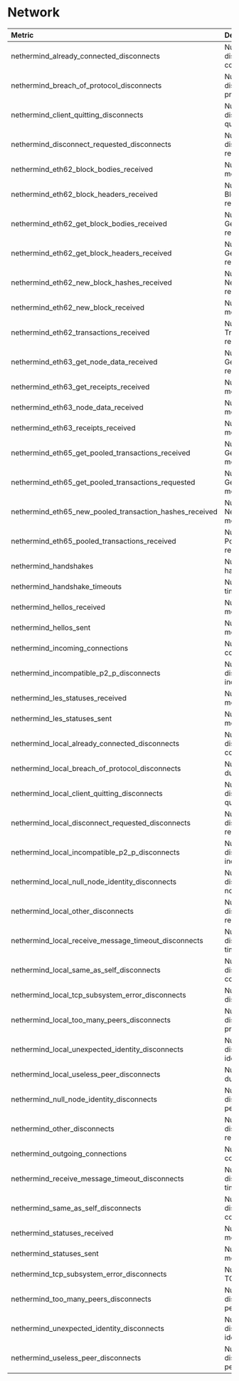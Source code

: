 # Network

| Metric | Description |
| :--- | :--- |
| nethermind_already_connected_disconnects | Number of received disconnects due to already connected |
| nethermind_breach_of_protocol_disconnects | Number of received disconnects due to breach of protocol |
| nethermind_client_quitting_disconnects | Number of received disconnects due to client quitting |
| nethermind_disconnect_requested_disconnects | Number of received disconnects due to disconnect requested |
| nethermind_eth62_block_bodies_received | Number of eth.62 BlockBodies messages received |
| nethermind_eth62_block_headers_received | Number of eth.62 BlockHeaders messages received |
| nethermind_eth62_get_block_bodies_received | Number of eth.62 GetBlockBodies messages received |
| nethermind_eth62_get_block_headers_received | Number of eth.62 GetBlockHeaders messages received |
| nethermind_eth62_new_block_hashes_received | Number of eth.62 NewBlockHashes messages received |
| nethermind_eth62_new_block_received | Number of eth.62 NewBlock messages received |
| nethermind_eth62_transactions_received | Number of eth.62 Transactions messages received |
| nethermind_eth63_get_node_data_received | Number of eth.63 GetNodeData messages received |
| nethermind_eth63_get_receipts_received | Number of eth.63 GetReceipts messages received |
| nethermind_eth63_node_data_received | Number of eth.63 NodeData messages received |
| nethermind_eth63_receipts_received | Number of eth.63 Receipts messages received |
| nethermind_eth65_get_pooled_transactions_received | Number of eth.65 GetPooledTransactions messages received |
| nethermind_eth65_get_pooled_transactions_requested | Number of eth.65 GetPooledTransactions messages sent |
| nethermind_eth65_new_pooled_transaction_hashes_received | Number of eth.65 NewPooledTransactionHashes messages received |
| nethermind_eth65_pooled_transactions_received | Number of eth.65 PooledTransactions messages received |
| nethermind_handshakes | Number of devp2p handshakes |
| nethermind_handshake_timeouts | Number of devp2p handshke timeouts |
| nethermind_hellos_received | Number of devp2p hello messages received |
| nethermind_hellos_sent | Number of devp2p hello messages sent |
| nethermind_incoming_connections | Number of incoming connection. |
| nethermind_incompatible_p2_p_disconnects | Number of received disconnects due to incompatible devp2p version |
| nethermind_les_statuses_received | Number of les status messages received |
| nethermind_les_statuses_sent | Number of les status messages sent |
| nethermind_local_already_connected_disconnects | Number of initiated disconnects due to already connected |
| nethermind_local_breach_of_protocol_disconnects | Number of sent disconnects due to breach of protocol |
| nethermind_local_client_quitting_disconnects | Number of initiated disconnects due to client quitting |
| nethermind_local_disconnect_requested_disconnects | Number of initiated disconnects due to disconnect requested |
| nethermind_local_incompatible_p2_p_disconnects | Number of initiated disconnects due to incompatible devp2p |
| nethermind_local_null_node_identity_disconnects | Number of initiated disconnects due to missing node identity |
| nethermind_local_other_disconnects | Number of initiated disconnects due to other reason |
| nethermind_local_receive_message_timeout_disconnects | Number of initiated disconnects due to request timeout |
| nethermind_local_same_as_self_disconnects | Number of initiated disconnects due to connection to self |
| nethermind_local_tcp_subsystem_error_disconnects | Number of initiated disconnects due to TCP error |
| nethermind_local_too_many_peers_disconnects | Number of initiated disconnects due to breach of protocol |
| nethermind_local_unexpected_identity_disconnects | Number of initiated disconnects due to node identity info mismatch |
| nethermind_local_useless_peer_disconnects | Number of sent disconnects due to useless peer |
| nethermind_null_node_identity_disconnects | Number of received disconnects due to missing peer identity |
| nethermind_other_disconnects | Number of received disconnects due to other reasons |
| nethermind_outgoing_connections | Number of outgoing connection. |
| nethermind_receive_message_timeout_disconnects | Number of received disconnects due to request timeouts |
| nethermind_same_as_self_disconnects | Number of received disconnects due to connecting to self |
| nethermind_statuses_received | Number of eth status messages received |
| nethermind_statuses_sent | Number of eth status messages sent |
| nethermind_tcp_subsystem_error_disconnects | Number of disconnects due to TCP error |
| nethermind_too_many_peers_disconnects | Number of received disconnects due to too many peers |
| nethermind_unexpected_identity_disconnects | Number of received disconnects due to peer identity information mismatch |
| nethermind_useless_peer_disconnects | Number of received disconnects due to useless peer |
